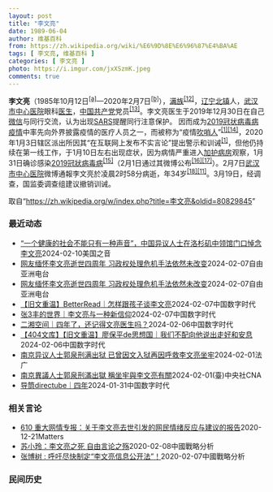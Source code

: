 ```yaml
---
layout: post
title: "李文亮"
date: 1989-06-04
author: 维基百科
from: https://zh.wikipedia.org/wiki/%E6%9D%8E%E6%96%87%E4%BA%AE
tags: [ 李文亮, 维基百科 ]
categories: [ 李文亮 ]
photo: https://i.imgur.com/jxXSzmK.jpeg
comments: true
---
```

<div class="mw-content-ltr mw-parser-output" lang="zh" dir="ltr"><div id="noteTA-86a2cf6f" class="noteTA"><div class="noteTA-group"><div data-noteta-group-source="module" data-noteta-group="Medicine"></div><div data-noteta-group-source="module" data-noteta-group="地名"></div></div><div class="noteTA-local"><div data-noteta-code="zh-hans:互联网+; zh-hant:互聯網+;"></div><div data-noteta-code="zh-cn:卡洛·乌尔巴尼; zh-hk:卡爾婁·武爾班尼; zh-tw:卡洛·厄巴尼;"></div><div data-noteta-code="zh-cn:弗吉尼亚大学; zh-tw:維吉尼亞大學; zh-hk:維珍尼亞大學;"></div></div></div>

<p><b>李文亮</b>（1985年10月12日<sup id="cite_ref-3" class="reference"><a href="#cite_note-3">[a]</a></sup>—2020年2月7日<sup id="cite_ref-13" class="reference"><a href="#cite_note-13">[b]</a></sup>），<a href="/wiki/%E6%BB%A1%E6%97%8F" title="满族">满族</a><sup id="cite_ref-14" class="reference"><a href="#cite_note-14">[12]</a></sup>，<a href="/wiki/%E8%BE%BD%E5%AE%81%E7%9C%81" title="辽宁省">辽宁</a><a href="/wiki/%E5%8C%97%E9%95%87%E5%B8%82" title="北镇市">北镇</a>人，<a href="/wiki/%E6%AD%A6%E6%B1%89%E5%B8%82%E4%B8%AD%E5%BF%83%E5%8C%BB%E9%99%A2" title="武汉市中心医院">武汉市中心医院</a>眼科<a href="/wiki/%E5%8C%BB%E7%94%9F" title="医生">医生</a>，<a href="/wiki/%E4%B8%AD%E5%9B%BD%E5%85%B1%E4%BA%A7%E5%85%9A" title="中国共产党">中国共产党</a>党员<sup id="cite_ref-15" class="reference"><a href="#cite_note-15">[13]</a></sup>。李文亮医生于2019年12月30日在自己<a href="/wiki/%E5%BE%AE%E4%BF%A1" title="微信">微信</a>与同行交流，认为出现<a href="/wiki/%E5%9A%B4%E9%87%8D%E6%80%A5%E6%80%A7%E5%91%BC%E5%90%B8%E7%B3%BB%E7%B5%B1%E7%B6%9C%E5%90%88%E7%97%87" title="嚴重急性呼吸系統綜合症">SARS</a>提醒同行注意保护。 因而成为<a href="/wiki/2019%E5%86%A0%E7%8A%B6%E7%97%85%E6%AF%92%E7%97%85%E7%96%AB%E6%83%85" title="2019冠状病毒病疫情">2019冠状病毒病疫情</a>中率先向外界披露疫情的医疗人员之一，而被称为“疫情<a href="/wiki/%E5%90%B9%E5%93%A8%E4%BA%BA" title="吹哨人">吹哨人</a>”<sup id="cite_ref-财新_1-1" class="reference"><a href="#cite_note-财新-1">[1]</a></sup><sup id="cite_ref-16" class="reference"><a href="#cite_note-16">[14]</a></sup>，2020年1月3日辖区派出所因其“在互联网上发布不实言论”提出警示和训诫<sup id="cite_ref-财新_1-2" class="reference"><a href="#cite_note-财新-1">[1]</a></sup>，但他仍持续在第一线工作，于1月10日左右出现症状，因为病情严重进入<a href="/wiki/%E5%8A%A0%E6%8A%A4%E7%97%85%E6%88%BF" class="mw-redirect" title="加护病房">加护病房</a>观察，1月31日确诊感染<a href="/wiki/2019%E5%86%A0%E7%8B%80%E7%97%85%E6%AF%92%E7%97%85" class="mw-redirect" title="2019冠狀病毒病">2019冠狀病毒病</a><sup id="cite_ref-监察答记者问_17-0" class="reference"><a href="#cite_note-监察答记者问-17">[15]</a></sup>（2月1日通过其微博公布<sup id="cite_ref-18" class="reference"><a href="#cite_note-18">[16]</a></sup><sup id="cite_ref-19" class="reference"><a href="#cite_note-19">[17]</a></sup>）。2月7日<a href="/wiki/%E6%AD%A6%E6%B1%89%E5%B8%82%E4%B8%AD%E5%BF%83%E5%8C%BB%E9%99%A2" title="武汉市中心医院">武汉市中心医院</a>微博通報李文亮於凌晨2时58分病逝，年34岁<sup id="cite_ref-20" class="reference"><a href="#cite_note-20">[18]</a></sup><sup id="cite_ref-wjw.wuhan_12-1" class="reference"><a href="#cite_note-wjw.wuhan-12">[11]</a></sup>。3月19日，经调查，国监委调查组建议撤销训诫。
</p>
<meta property="mw:PageProp/toc">
</div><!--esi <esi:include src="/esitest-fa8a495983347898/content" /> --><noscript><img src="https://login.wikimedia.org/wiki/Special:CentralAutoLogin/start?type=1x1" alt="" width="1" height="1" style="border: none; position: absolute;"></noscript>
<div class="printfooter" data-nosnippet="">取自“<a dir="ltr" href="https://zh.wikipedia.org/w/index.php?title=李文亮&amp;oldid=80829845">https://zh.wikipedia.org/w/index.php?title=李文亮&amp;oldid=80829845</a>”</div><div id="recent-news"><h3>最近动态</h3><ul><li><a href="https://nodebe4.github.io/waimei/2024-02-10/%E4%B8%80%E4%B8%AA%E5%81%A5%E5%BA%B7%E7%9A%84%E7%A4%BE%E4%BC%9A%E4%B8%8D%E8%83%BD%E5%8F%AA%E6%9C%89%E4%B8%80%E7%A7%8D%E5%A3%B0%E9%9F%B3-%E4%B8%AD%E5%9B%BD%E5%BC%82%E8%AE%AE%E4%BA%BA%E5%A3%AB%E5%9C%A8%E6%B4%9B%E6%9D%89%E7%9F%B6%E4%B8%AD%E9%A2%86%E9%A6%86%E9%97%A8%E5%8F%A3%E6%82%BC%E5%BF%B5%E6%9D%8E%E6%96%87%E4%BA%AE" title="“一个健康的社会不能只有一种声音”，中国异议人士在洛杉矶中领馆门口悼念李文亮—— Sun, 11 Feb 2024 03:46:02 GMT 2月10日，参加悼念李文亮活动的异议人士在洛杉矶中领...">“一个健康的社会不能只有一种声音”，中国异议人士在洛杉矶中领馆门口悼念李文亮</a><time>2024-02-10</time><a class="tag">美国之音</a></li>
<li><a href="https://nodebe4.github.io/waimei/2024-02-07/%E7%BD%91%E5%8F%8B%E7%BC%85%E6%80%80%E6%9D%8E%E6%96%87%E4%BA%AE%E9%80%9D%E4%B8%96%E5%9B%9B%E5%91%A8%E5%B9%B4-%E4%B9%A0%E6%94%BF%E6%9D%83%E5%A4%84%E7%90%86%E5%8D%B1%E6%9C%BA%E6%89%8B%E6%B3%95%E4%BE%9D%E7%84%B6%E6%9C%AA%E6%94%B9%E5%8F%98" title="网友缅怀李文亮逝世四周年 习政权处理危机手法依然未改变—— 武汉市中心医院眼科医生李文亮于2020年2月7日去世 法新社图片 中国新冠疫情&quot;吹哨人&quot;李文亮医师逝世四周年，各地...">网友缅怀李文亮逝世四周年 习政权处理危机手法依然未改变</a><time>2024-02-07</time><a class="tag">自由亚洲电台</a></li>
<li><a href="https://nodebe4.github.io/waimei/2024-02-07/%E7%BD%91%E5%8F%8B%E7%BC%85%E6%80%80%E6%9D%8E%E6%96%87%E4%BA%AE%E9%80%9D%E4%B8%96%E5%9B%9B%E5%91%A8%E5%B9%B4-%E4%B9%A0%E6%94%BF%E6%9D%83%E5%A4%84%E7%90%86%E5%8D%B1%E6%9C%BA%E6%89%8B%E6%B3%95%E4%BE%9D%E7%84%B6%E6%9C%AA%E6%94%B9%E5%8F%98" title="网友缅怀李文亮逝世四周年 习政权处理危机手法依然未改变—— 武汉市中心医院眼科医生李文亮于2020年2月7日去世 法新社图片 中国新冠疫情&quot;吹哨人&quot;李文亮医师逝世四周年，各地...">网友缅怀李文亮逝世四周年 习政权处理危机手法依然未改变</a><time>2024-02-07</time><a class="tag">自由亚洲电台</a></li>
<li><a href="https://nodebe4.github.io/waimei/2024-02-07/%E6%97%A7%E6%96%87%E9%87%8D%E6%B8%A9-BetterRead-%E6%80%8E%E6%A0%B7%E8%B7%9F%E5%AD%A9%E5%AD%90%E8%B0%88%E6%9D%8E%E6%96%87%E4%BA%AE" title="【旧文重温】BetterRead｜怎样跟孩子谈李文亮—— 每天晚上跟两宝聊天，一般是跟朵拉对话，二宝小，还不怎么插得上话，一般是旁听。 这次讲点什么呢？ 我想想，讲讲李文亮医生吧。孩子虽然小，但...">【旧文重温】BetterRead｜怎样跟孩子谈李文亮</a><time>2024-02-07</time><a class="tag">中国数字时代</a></li>
<li><a href="https://nodebe4.github.io/waimei/2024-02-07/%E5%BC%A03%E4%B8%B0%E7%9A%84%E4%B8%96%E7%95%8C-%E6%9D%8E%E6%96%87%E4%BA%AE%E4%B8%8E%E4%B8%80%E7%A7%8D%E6%96%B0%E4%BF%A1%E4%BB%B0" title="张3丰的世界｜李文亮与一种新信仰—— 每一个与李文亮有关的日子都会被记起。 在微博上，李文亮那一条微博后面有中国史上最多的网友留言，而且每天都在增加。 人们不仅纪念他，也把他当成倾诉的对象，一种...">张3丰的世界｜李文亮与一种新信仰</a><time>2024-02-07</time><a class="tag">中国数字时代</a></li>
<li><a href="https://nodebe4.github.io/waimei/2024-02-06/%E4%BA%8C%E6%B9%98%E7%A9%BA%E9%97%B4-%E5%9B%9B%E5%B9%B4%E4%BA%86-%E8%BF%98%E8%AE%B0%E5%BE%97%E6%96%87%E4%BA%AE%E5%8C%BB%E7%94%9F%E5%90%97" title="二湘空间｜四年了，还记得文亮医生吗？—— 思想的碰撞&nbsp; 民声的回鸣 有品格&nbsp; 有良知&nbsp; 有深度&nbsp; 有温度 李文亮医生 CDT 档案卡 标题：四年了，还记得文亮医生吗？作者：空间作者发表日期：20...">二湘空间｜四年了，还记得文亮医生吗？</a><time>2024-02-06</time><a class="tag">中国数字时代</a></li>
<li><a href="https://nodebe4.github.io/waimei/2024-02-06/404%E6%96%87%E5%BA%93-%E6%97%A7%E6%96%87%E9%87%8D%E6%B8%A9-%E5%BB%96%E4%BF%9D%E5%B9%B3de%E6%80%9D%E6%83%B3%E5%9B%BD-%E6%88%91%E4%BB%AC%E4%B8%8D%E9%85%8D%E5%90%91%E4%BB%96%E8%AF%B4%E5%87%BA%E8%B5%B0%E5%A5%BD%E5%92%8C%E5%AE%89%E6%81%AF" title="【404文库】【旧文重温】廖保平de思想国｜我们不配向他说出走好和安息—— 原创&nbsp;廖保平 廖保平 &nbsp; 武汉八君子之一 21世纪第二个十年之初 一场席卷神州的疫情警告者 以“造谣”被训戒人 李文亮...">【404文库】【旧文重温】廖保平de思想国｜我们不配向他说出走好和安息</a><time>2024-02-06</time><a class="tag">中国数字时代</a></li>
<li><a href="https://nodebe4.github.io/waimei/2024-02-01/%E5%8D%97%E4%BA%AC%E5%BC%82%E8%AE%AE%E4%BA%BA%E5%A3%AB%E9%83%AD%E6%B3%89%E5%88%91%E6%BB%A1%E5%87%BA%E7%8B%B1-%E5%B7%B2%E6%9B%BE%E5%9B%A0%E6%96%87%E5%85%A5%E7%8B%B1%E5%86%8D%E5%9B%A0%E5%91%BC%E6%95%91%E6%9D%8E%E6%96%87%E4%BA%AE%E5%9D%90%E7%89%A2" title="南京异议人士郭泉刑满出狱 已曾因文入狱再因呼救李文亮坐牢—— 01/02/2024 - 16:39 中国异议人士郭泉入狱4年后，1月30日已刑满出狱。他发文表示，自己入狱的原因，与联系国内外多名...">南京异议人士郭泉刑满出狱 已曾因文入狱再因呼救李文亮坐牢</a><time>2024-02-01</time><a class="tag">法广</a></li>
<li><a href="https://nodebe4.github.io/waimei/2024-02-01/%E5%8D%97%E4%BA%AC%E7%95%B0%E8%AD%B0%E4%BA%BA%E5%A3%AB%E9%83%AD%E6%B3%89%E5%88%91%E6%BB%BF%E5%87%BA%E7%8D%84-%E7%A8%B1%E5%9D%90%E7%89%A2%E8%88%87%E6%9D%8E%E6%96%87%E4%BA%AE%E6%9C%89%E9%97%9C" title="南京異議人士郭泉刑滿出獄 稱坐牢與李文亮有關—— （中央社台北1日電）中國異議人士郭泉入獄4年後，1月30日已刑滿出獄。他發文表示，自己入獄的原因，與聯繫國內外多名大學教授呼籲釋放李文亮醫生有很...">南京異議人士郭泉刑滿出獄 稱坐牢與李文亮有關</a><time>2024-02-01</time><a class="tag">(臺)中央社CNA</a></li>
<li><a href="https://nodebe4.github.io/waimei/2024-01-31/%E5%AF%BC%E7%AD%92directube-%E5%9B%9B%E5%B9%B4" title="导筒directube｜四年—— 🙏 CDT 档案卡 标题：四年作者：导筒directube发表日期：2024.1.31来源：微信公众号“导筒directube”主题归类：李文亮CDS收藏：公民...">导筒directube｜四年</a><time>2024-01-31</time><a class="tag">中国数字时代</a></li>
</ul></div><div id="open-opinion"><h3>相关言论</h3><ul><li><a href="https://nodebe4.github.io/opinion/2020-12-21/610-%E9%87%8D%E5%A4%A7%E7%BD%91%E6%83%85%E4%B8%93%E6%8A%A5-%E5%85%B3%E4%BA%8E%E6%9D%8E%E6%96%87%E4%BA%AE%E5%8E%BB%E4%B8%96%E5%BC%95%E5%8F%91%E7%9A%84%E7%BD%91%E6%B0%91%E6%83%85%E7%BB%AA%E5%8F%8D%E5%BA%94%E4%B8%8E%E5%BB%BA%E8%AE%AE%E7%9A%84%E6%8A%A5%E5%91%8A/" title="野兽爱智慧">610 重大网情专报：关于李文亮去世引发的网民情绪反应与建议的报告</a><time>2020-12-21</time><a class="tag">Matters</a></li>
<li><a href="https://nodebe4.github.io/opinion/2020-02-08/%E8%8B%8F%E5%B0%8F%E7%8E%B2-%E6%9D%8E%E6%96%87%E4%BA%AE%E4%B9%8B%E6%AD%BB-%E8%87%AA%E7%94%B1%E8%A8%80%E8%AE%BA%E4%B9%8B%E6%AE%87/" title="苏小玲">苏小玲：李文亮之死 自由言论之殇</a><time>2020-02-08</time><a class="tag">中國戰略分析</a></li>
<li><a href="https://nodebe4.github.io/opinion/2020-02-07/%E5%BC%A0%E5%8D%9A%E6%A0%91-%E5%91%BC%E5%90%81%E5%B0%BD%E5%BF%AB%E5%88%B6%E5%AE%9A-%E6%9D%8E%E6%96%87%E4%BA%AE%E4%BF%A1%E6%81%AF%E5%85%AC%E5%BC%80%E6%B3%95/" title="张博树">张博树 : 呼吁尽快制定“李文亮信息公开法”！</a><time>2020-02-07</time><a class="tag">中國戰略分析</a></li>
</ul></div><div id="mjls-record"><h3>民间历史</h3><ul></ul></div>